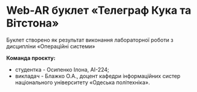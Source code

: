 # Web-AR буклет «Телеграф Кука та Вітстона»
Буклет створено як результат виконання лабораторної роботи з дисципліни «Операційні системи»

**Команда проєкту:**
- студентка - Осипенко Ілона, АІ-224;
- викладач - Блажко О.А., доцент кафедри інформаційних систер національного університету «Одеська політехніка».
